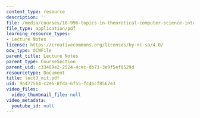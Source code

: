 ```yaml
---
content_type: resource
description: ''
file: /media/courses/18-996-topics-in-theoretical-computer-science-internet-research-problems-spring-2002/9b4775b4c2e68fda6f55fc4bcf8567e3_lect3_mit.pdf
file_type: application/pdf
learning_resource_types:
- Lecture Notes
license: https://creativecommons.org/licenses/by-nc-sa/4.0/
ocw_type: OCWFile
parent_title: Lecture Notes
parent_type: CourseSection
parent_uid: c33489e2-2524-4cec-db71-3e9f5ef8529d
resourcetype: Document
title: lect3_mit.pdf
uid: 9b4775b4-c2e6-8fda-6f55-fc4bcf8567e3
video_files:
  video_thumbnail_file: null
video_metadata:
  youtube_id: null
---
```

